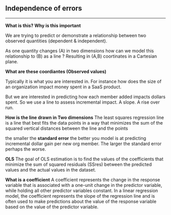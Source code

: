 ## Independence of errors
---
**What is this? Why is this important**

We are trying to predict or demonstrate a relationship between two observed quantities (dependent & independent).<br >

As one quantity changes (A) in two dimensions how can we model this relationship to (B) as a line ? Resulting in (A,B) coortinates in a Cartesian plane.

**What are these coordiantes (Observed values)**

Typically it is what you are interested in. For instance how does the size of an organization impact money spent in a SaaS product.<br>

But we are interested in predicting how each member added impacts dollars spent. So we use a line to assess incremental impact. A slope. A rise over run. <br> 

**How is the line drawn in Two dimensions**
The least squares regression line is a line that best fits the data points in a way that minimizes the sum of the squared vertical distances between the line and the points

the smaller the **standard error** the better you model is at predicting incremental dollar gain per new org member. The larger the standard error perhaps the worse.

**OLS**
The goal of OLS estimation is to find the values of the coefficients that minimize the sum of squared residuals (SSres) between the predicted values and the actual values in the dataset.

**What is a coefficient**
A coefficient represents the change in the response variable that is associated with a one-unit change in the predictor variable, while holding all other predictor variables constant. In a linear regression model, the coefficient represents the slope of the regression line and is often used to make predictions about the value of the response variable based on the value of the predictor variable.